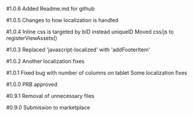 #1.0.6
Added Readme.md for github

#1.0.5
Changes to how localization is handled

#1.0.4
Inline css is targeted by bID instead uniqueID
Moved css/js to registerViewAssets()

#1.0.3
Replaced 'javascript-localized' with 'addFooterItem'

#1.0.2
Another localization fixes

#1.0.1
Fixed bug with number of columns on tablet
Some localization fixes

#1.0.0
PRB approved

#0.9.1
Removal of unnecessary files

#0.9.0
Submission to marketplace